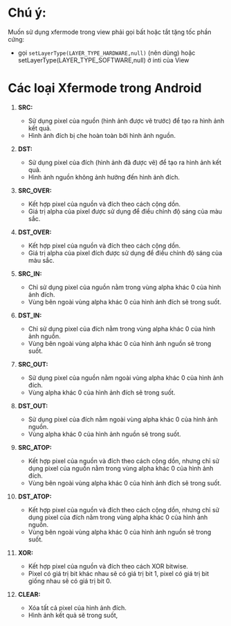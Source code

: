 
# Chú ý:
Muốn sử dụng xfermode trong view phải gọi bất hoặc tắt tặng tốc phần cứng:
- gọi `setLayerType(LAYER_TYPE_HARDWARE,null)` (nên dùng) hoặc setLayerType(LAYER_TYPE_SOFTWARE,null) ở inti của View

# Các loại Xfermode trong Android 

 1. **SRC:**

	-   Sử dụng pixel của nguồn (hình ảnh được vẽ trước) để tạo ra hình ảnh kết quả.
	-   Hình ảnh đích bị che hoàn toàn bởi hình ảnh nguồn.

 2. **DST:**
	-   Sử dụng pixel của đích (hình ảnh đã được vẽ) để tạo ra hình ảnh kết quả.
	-   Hình ảnh nguồn không ảnh hưởng đến hình ảnh đích.
 3. **SRC_OVER:**

	-   Kết hợp pixel của nguồn và đích theo cách cộng dồn.
	-   Giá trị alpha của pixel được sử dụng để điều chỉnh độ sáng của màu sắc.
 4. **DST_OVER:**

	-   Kết hợp pixel của nguồn và đích theo cách cộng dồn.
	-   Giá trị alpha của pixel đích được sử dụng để điều chỉnh độ sáng của màu sắc.
 5. **SRC_IN:**
	-   Chỉ sử dụng pixel của nguồn nằm trong vùng alpha khác 0 của hình ảnh đích.
	-   Vùng bên ngoài vùng alpha khác 0 của hình ảnh đích sẽ trong suốt.
 6. **DST_IN:**
	-   Chỉ sử dụng pixel của đích nằm trong vùng alpha khác 0 của hình ảnh nguồn.
	-   Vùng bên ngoài vùng alpha khác 0 của hình ảnh nguồn sẽ trong suốt.
	
 7. **SRC_OUT:**
	-   Sử dụng pixel của nguồn nằm ngoài vùng alpha khác 0 của hình ảnh đích.
	-   Vùng alpha khác 0 của hình ảnh đích sẽ trong suốt.
	
 8. **DST_OUT:**

	-   Sử dụng pixel của đích nằm ngoài vùng alpha khác 0 của hình ảnh nguồn.
	-   Vùng alpha khác 0 của hình ảnh nguồn sẽ trong suốt.
	
9. **SRC_ATOP:**

	-   Kết hợp pixel của nguồn và đích theo cách cộng dồn, nhưng chỉ sử dụng pixel của nguồn nằm trong vùng alpha khác 0 của hình ảnh đích.
	-   Vùng bên ngoài vùng alpha khác 0 của hình ảnh đích sẽ trong suốt.

10. **DST_ATOP:**
	-   Kết hợp pixel của nguồn và đích theo cách cộng dồn, nhưng chỉ sử dụng pixel của đích nằm trong vùng alpha khác 0 của hình ảnh nguồn.
	-   Vùng bên ngoài vùng alpha khác 0 của hình ảnh nguồn sẽ trong suốt.

11. **XOR:**
	-   Kết hợp pixel của nguồn và đích theo cách XOR bitwise.
	-   Pixel có giá trị bit khác nhau sẽ có giá trị bit 1, pixel có giá trị bit giống nhau sẽ có giá trị bit 		 0.


12. **CLEAR:**

	-   Xóa tất cả pixel của hình ảnh đích.
	-   Hình ảnh kết quả sẽ trong suốt,
